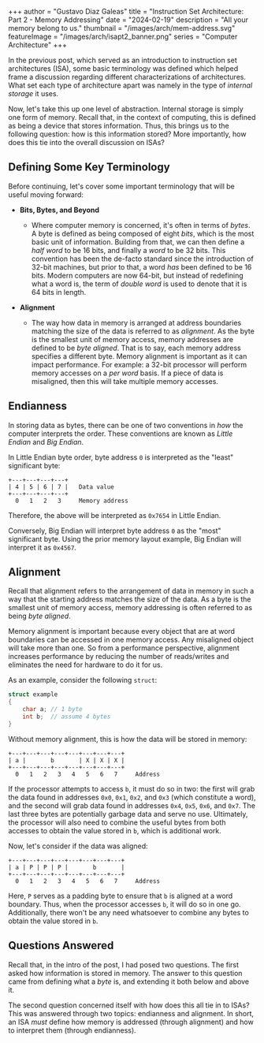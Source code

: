 +++
author = "Gustavo Diaz Galeas"
title = "Instruction Set Architecture: Part 2 - Memory Addressing"
date = "2024-02-19"
description = "All your memory belong to us."
thumbnail = "/images/arch/mem-address.svg"
featureImage = "/images/arch/isapt2_banner.png"
series = "Computer Architecture"
+++

In the previous post, which served as an introduction to instruction set architectures (ISA), some basic terminology was defined which helped frame a discussion regarding different characterizations of architectures. What set each type of architecture apart was namely in the type of _internal storage_ it uses.

Now, let's take this up one level of abstraction. Internal storage is simply one form of memory. Recall that, in the context of computing, this is defined as being a device that stores information. Thus, this brings us to the following question: how is this information stored? More importantly, how does this tie into the overall discussion on ISAs?

## Defining Some Key Terminology

Before continuing, let's cover some important terminology that will be useful moving forward:

- **Bits, Bytes, and Beyond**
  - Where computer memory is concerned, it's often in terms of _bytes_. A byte is defined as being composed of eight _bits_, which is the most basic unit of information. Building from that, we can then define a _half word_ to be 16 bits, and finally a _word_ to be 32 bits. This convention has been the de-facto standard since the introduction of 32-bit machines, but prior to that, a word _has_ been defined to be 16 bits. Modern computers are now 64-bit, but instead of redefining what a word is, the term of _double word_ is used to denote that it is 64 bits in length.

- **Alignment**
  - The way how data in memory is arranged at address boundaries matching the size of the data is referred to as _alignment_. As the byte is the smallest unit of memory access, memory addresses are defined to be _byte aligned_. That is to say, each memory address specifies a different byte. Memory alignment is important as it can impact performance. For example: a 32-bit processor will perform memory accesses on a _per word_ basis. If a piece of data is misaligned, then this will take multiple memory accesses.

## Endianness

In storing data as bytes, there can be one of two conventions in _how_ the computer interprets the order. These conventions are known as _Little Endian_ and _Big Endian_.

In Little Endian byte order, byte address `0` is interpreted as the "least" significant byte:

```
+---+---+---+---+
| 4 | 5 | 6 | 7 |   Data value
+---+---+---+---+
  0   1   2   3     Memory address
```

Therefore, the above will be interpreted as `0x7654` in Little Endian.

Conversely, Big Endian will interpret byte address `0` as the "most" significant byte. Using the prior memory layout example, Big Endian will interpret it as `0x4567`.

## Alignment

Recall that alignment refers to the arrangement of data in memory in such a way that the starting address matches the size of the data. As a byte is the smallest unit of memory access, memory addressing is often referred to as being _byte aligned_.

Memory alignment is important because every object that are at word boundaries can be accessed in one memory access. Any misaligned object will take more than one. So from a performance perspective, alignment increases performance by reducing the number of reads/writes and eliminates the need for hardware to do it for us.

As an example, consider the following `struct`:
```C
struct example
{
    char a; // 1 byte
    int b;  // assume 4 bytes
}
```

Without memory alignment, this is how the data will be stored in memory:
```
+---+---+---+---+---+---+---+---+
| a |       b       | X | X | X |
+---+---+---+---+---+---+---+---+
  0   1   2   3   4   5   6   7     Address
```

If the processor attempts to access `b`, it must do so in two: the first will grab the data found in addresses `0x0`, `0x1`, `0x2`, and `0x3` (which constitute a word), and the second will grab data found in addresses `0x4`, `0x5`, `0x6`, and `0x7`. The last three bytes are potentially garbage data and serve no use. Ultimately, the processor will also need to combine the useful bytes from both accesses to obtain the value stored in `b`, which is additional work.

Now, let's consider if the data was aligned:
```
+---+---+---+---+---+---+---+---+
| a | P | P | P |       b       |
+---+---+---+---+---+---+---+---+
  0   1   2   3   4   5   6   7     Address
```

Here, `P` serves as a padding byte to ensure that `b` is aligned at a word boundary. Thus, when the processor accesses `b`, it will do so in one go. Additionally, there won't be any need whatsoever to combine any bytes to obtain the value stored in `b`.

## Questions Answered

Recall that, in the intro of the post, I had posed two questions. The first asked how information is stored in memory. The answer to this question came from defining what a _byte_ is, and extending it both below and above it.

The second question concerned itself with how does this all tie in to ISAs? This was answered through two topics: endianness and alignment. In short, an ISA _must_ define how memory is addressed (through alignment) and how to interpret them (through endianness).